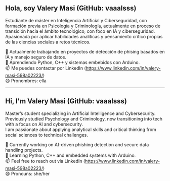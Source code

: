 ## Hola, soy Valery Masi (GitHub: vaaalsss)

Estudiante de máster en Inteligencia Artificial y Ciberseguridad, con formación previa en Psicología y Criminología, actualmente en proceso de transición hacia el ámbito tecnológico, con foco en IA y ciberseguridad. Apasionada por aplicar habilidades analíticas y pensamiento crítico propias de las ciencias sociales a retos técnicos.

🔭 Actualmente trabajando en proyectos de detección de phising basados en IA y manejo seguro de datos.  
🌱 Aprendiendo Python, C++ y sistemas embebidos con Arduino.  
📫 Me puedes contactar por LinkedIn (https://www.linkedin.com/in/valery-masi-598a02223/)  
😄 Pronombres: ella

---

## Hi, I'm Valery Masi (GitHub: vaaalsss)

Master’s student specializing in Artificial Intelligence and Cybersecurity. Previously studied Psychology and Criminology, now transitioning into tech with a focus on AI and cybersecurity.  
I am passionate about applying analytical skills and critical thinking from social sciences to technical challenges.

🔭 Currently working on AI-driven phishing detection and secure data handling projects.  
🌱 Learning Python, C++ and embedded systems with Arduino.  
📫 Feel free to reach out via LinkedIn (https://www.linkedin.com/in/valery-masi-598a02223/)  
😄 Pronouns: she/her
